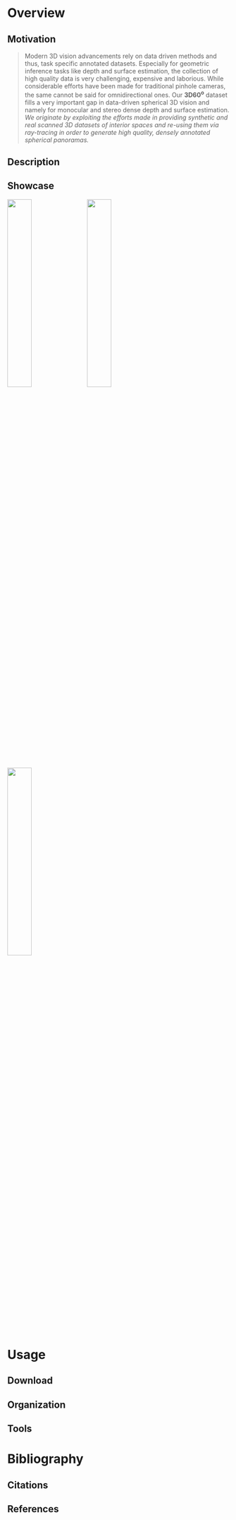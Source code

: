 # Overview

## Motivation
> Modern 3D vision advancements rely on data driven methods and thus, task specific annotated datasets.
> Especially for geometric inference tasks like depth and surface estimation, the collection of high quality data is very challenging, expensive and laborious.
> While considerable efforts have been made for traditional pinhole cameras, the same cannot be said for omnidirectional ones.
> Our __3D60<sup>o</sup>__ dataset fills a very important gap in data-driven spherical 3D vision and namely for monocular and stereo dense depth and surface estimation.
> _We originate by exploiting the efforts made in providing synthetic and real scanned 3D datasets of interior spaces and re-using them via ray-tracing in order to generate high quality, densely annotated spherical panoramas._

<!-- However, collecting high quality depth measurements aligned with tradtional camera input is a challenging, laborious and expensive process. -->
<!-- This has led to the utilization of self-supervised methods for learning to infer depth from monocular images. -->
<!-- Nonetheless, fully supervised approaches are unquestionnably more efficient and preferable. -->

<!--
# Motivation
* data-drive 3d vision
* lack of densely data
* self-supervised or unsupervised
-->
<!--
## Omnidirectional 3D Vision
* even harder to collect data (sensors, cost, no-depth)
* tough to collect stereo data
* only video for self- or unsupervised
-->
<!--
## 3D Scenes
* however we have 3D datasets
* buildings/scans/indoors
* real/synthetic
-->
<!--
## Concept
* re-use the 3D dataset efforts
* synthesize 360 data
* ray-casting
* color, depth, normals, stereo
-->

## Description


## Showcase
<p align="center">
  <div> 
    <img src="./assets/img/data_gifs/DatasetGifMatterport.gif" width="33%" style="float:left; margin-right:3%;">
  </div>
  <div> 
    <img src="./assets/img/data_gifs/DatasetGifStanford.gif" width="33%" style="float:left; margin-right:3%;">
  </div>
  <div> 
    <img src="./assets/img/data_gifs/DatasetGifSunCG.gif" width="33%" style="float:left; margin-right:3%;">
  </div>
  <p style="clear:both;">
</p>




# Usage

## Download


## Organization


## Tools

# Bibliography

## Citations


## References


